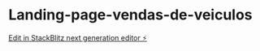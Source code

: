 # Landing-page-vendas-de-veiculos

[Edit in StackBlitz next generation editor ⚡️](https://stackblitz.com/~/github.com/Tiago-Nascimento-Hilario/Landing-page-vendas-de-veiculos)